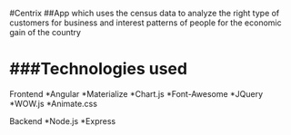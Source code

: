 #Centrix
##App which uses the census data to analyze the right type of customers for business and interest patterns of people for the economic gain of the country

###Technologies used
====================
Frontend
	*Angular
	*Materialize
	*Chart.js
	*Font-Awesome
	*JQuery
	*WOW.js
	*Animate.css

Backend
	*Node.js
	*Express


